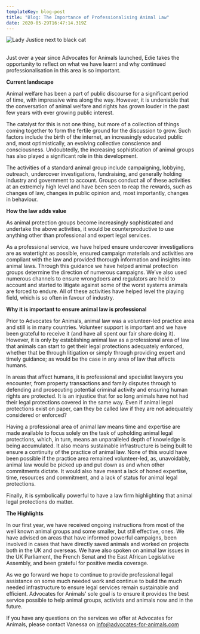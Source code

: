 ```yaml
---
templateKey: blog-post
title: "Blog: The Importance of Professionalising Animal Law"
date: 2020-05-29T16:47:14.319Z
---
```

![Lady Justice next to black cat](/img/a2932d5d-b749-49ce-aa1e-0bf4b893d5df.jpeg "Blog: The Importance of Professionalising Animal Law")

<!--StartFragment-->

\
Just over a year since Advocates for Animals launched, Edie takes the opportunity to reflect on what we have learnt and why continued professionalisation in this area is so important.



**Current landscape**

Animal welfare has been a part of public discourse for a significant period of time, with impressive wins along the way. However, it is undeniable that the conversation of animal welfare and rights has grown louder in the past few years with ever growing public interest.

The catalyst for this is not one thing, but more of a collection of things coming together to form the fertile ground for the discussion to grow. Such factors include the birth of the internet, an increasingly educated public and, most optimistically, an evolving collective conscience and consciousness. Undoubtedly, the increasing sophistication of animal groups has also played a significant role in this development.

The activities of a standard animal group include campaigning, lobbying, outreach, undercover investigations, fundraising, and generally holding industry and government to account. Groups conduct all of these activities at an extremely high level and have been seen to reap the rewards, such as changes of law, changes in public opinion and, most importantly, changes in behaviour.



**How the law adds value**

As animal protection groups become increasingly sophisticated and undertake the above activities, it would be counterproductive to use anything other than professional and expert legal services.

As a professional service, we have helped ensure undercover investigations are as watertight as possible, ensured campaign materials and activities are compliant with the law and provided thorough information and insights into animal laws. Through this guidance we have helped animal protection groups determine the direction of numerous campaigns. We’ve also used numerous channels to ensure wrongdoers and regulators are held to account and started to litigate against some of the worst systems animals are forced to endure. All of these activities have helped level the playing field, which is so often in favour of industry.



**Why it is important to ensure animal law is professional**

Prior to Advocates for Animals, animal law was a volunteer-led practice area and still is in many countries. Volunteer support is important and we have been grateful to receive it (and have all spent our fair share doing it). However, it is only by establishing animal law as a professional area of law that animals can start to get their legal protections adequately enforced, whether that be through litigation or simply through providing expert and timely guidance; as would be the case in any area of law that affects humans.

In areas that affect humans, it is professional and specialist lawyers you encounter, from property transactions and family disputes through to defending and prosecuting potential criminal activity and ensuring human rights are protected. It is an injustice that for so long animals have not had their legal protections covered in the same way. Even if animal legal protections exist on paper, can they be called law if they are not adequately considered or enforced?

Having a professional area of animal law means time and expertise are made available to focus solely on the task of upholding animal legal protections, which, in turn, means an unparalleled depth of knowledge is being accumulated. It also means sustainable infrastructure is being built to ensure a continuity of the practice of animal law. None of this would have been possible if the practice area remained volunteer-led, as, unavoidably, animal law would be picked up and put down as and when other commitments dictate. It would also have meant a lack of honed expertise, time, resources and commitment, and a lack of status for animal legal protections.

Finally, it is symbolically powerful to have a law firm highlighting that animal legal protections do matter.



**The Highlights**

In our first year, we have received ongoing instructions from most of the well known animal groups and some smaller, but still effective, ones. We have advised on areas that have informed powerful campaigns, been involved in cases that have directly saved animals and worked on projects both in the UK and overseas. We have also spoken on animal law issues in the UK Parliament, the French Senat and the East African Legislative Assembly, and been grateful for positive media coverage.

As we go forward we hope to continue to provide professional legal assistance on some much needed work and continue to build the much needed infrastructure to ensure legal services remain sustainable and efficient. Advocates for Animals’ sole goal is to ensure it provides the best service possible to help animal groups, activists and animals now and in the future.



If you have any questions on the services we offer at Advocates for Animals, please contact Vanessa on [info@advocates-for-animals.com](mailto:info@advocates-for-animals.com)

<!--EndFragment-->